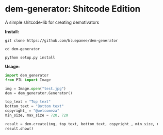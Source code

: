 # dem-generator: Shitcode Edition
A simple shitcode-lib for creating demotivators

**Install:**
```
git clone https://github.com/bluepanee/dem-generator
```
```
cd dem-generator
```
```
python setup.py install
```

**Usage:**
```python
import dem_generator
from PIL import Image

img = Image.open("test.jpg")
dem = dem_generator.Generator()

top_text = "Top text"
bottom_text = "Bottom text"
copyright_ = "@welcomeza"
min_size, max_size = 720, 720

result = dem.create(img, top_text, bottom_text, copyright_, min_size, max_size)
result.show()
```
